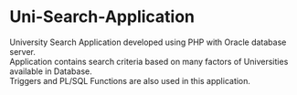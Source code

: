 # Uni-Search-Application
University Search Application developed using PHP with Oracle database server.  
Application contains search criteria based on many factors of Universities available in Database.  
Triggers and PL/SQL Functions are also used in this application.
